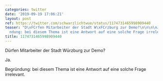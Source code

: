 ```yaml
---
categories: twitter
date: '2019-09-19 17:06:21'
layout: post
ref: https://twitter.com/schwarzlichtwue/status/1174731465998909440
teaser: "D\xFCrfen Mitarbeiter der Stadt W\xFCrzburg zur Demo?\n\n\n\nJa.\n\nBegr\xFC\
  ndung: bei diesem Thema ist eine Antwort auf eine solche Frage irrelevant."
title: 1174731465998909440
---
```

Dürfen Mitarbeiter der Stadt Würzburg zur Demo?



Ja.

Begründung: bei diesem Thema ist eine Antwort auf eine solche Frage irrelevant.
